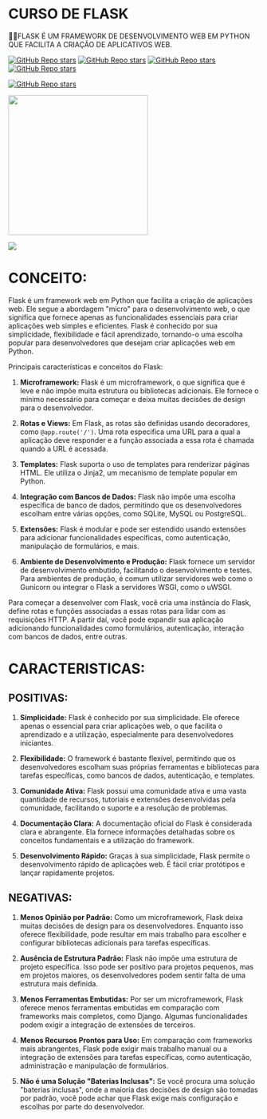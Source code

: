 # CURSO DE FLASK
👨‍⚖️FLASK É UM FRAMEWORK DE DESENVOLVIMENTO WEB EM PYTHON QUE FACILITA A CRIAÇÃO DE APLICATIVOS WEB.

[![GitHub Repo stars](https://img.shields.io/badge/VILHALVA-GITHUB-03A9F4?logo=github)](https://github.com/VILHALVA) 
[![GitHub Repo stars](https://img.shields.io/badge/VEJA%20OS-VIDEOS-03A9F4?logo=youtube)](https://www.youtube.com/@vilhalva100/search?query=FLASK)
[![GitHub Repo stars](https://img.shields.io/badge/VEJA-DOCUMENTAÇÃO-03A9F4?logo=google)](https://flask.palletsprojects.com/en/3.0.x/) 
[![GitHub Repo stars](https://img.shields.io/badge/LINGUAGEM%20DE-PROGRAMAÇÃO-03A9F4?logo=google)](https://github.com/VILHALVA/CURSO-DE-PYTHON)
<br>

[![GitHub Repo stars](https://img.shields.io/badge/-PLAYLIST%20DO%20YOUTUBE-blueviolet)](https://youtube.com/playlist?list=PL3BqW_m3m6a05ALSBW02qDXmfDKIip2KX&si=FUGyHnvwFLMqTswj)

<img src="https://cdn.icon-icons.com/icons2/2699/PNG/512/pocoo_flask_logo_icon_168045.png" align="center" width="280"> <br>

![](https://i.imgur.com/waxVImv.png)

# CONCEITO:
Flask é um framework web em Python que facilita a criação de aplicações web. Ele segue a abordagem "micro" para o desenvolvimento web, o que significa que fornece apenas as funcionalidades essenciais para criar aplicações web simples e eficientes. Flask é conhecido por sua simplicidade, flexibilidade e fácil aprendizado, tornando-o uma escolha popular para desenvolvedores que desejam criar aplicações web em Python.

Principais características e conceitos do Flask:

1. **Microframework:** Flask é um microframework, o que significa que é leve e não impõe muita estrutura ou bibliotecas adicionais. Ele fornece o mínimo necessário para começar e deixa muitas decisões de design para o desenvolvedor.

2. **Rotas e Views:** Em Flask, as rotas são definidas usando decoradores, como `@app.route('/')`. Uma rota especifica uma URL para a qual a aplicação deve responder e a função associada a essa rota é chamada quando a URL é acessada.

3. **Templates:** Flask suporta o uso de templates para renderizar páginas HTML. Ele utiliza o Jinja2, um mecanismo de template popular em Python.

4. **Integração com Bancos de Dados:** Flask não impõe uma escolha específica de banco de dados, permitindo que os desenvolvedores escolham entre várias opções, como SQLite, MySQL ou PostgreSQL.

5. **Extensões:** Flask é modular e pode ser estendido usando extensões para adicionar funcionalidades específicas, como autenticação, manipulação de formulários, e mais.

6. **Ambiente de Desenvolvimento e Produção:** Flask fornece um servidor de desenvolvimento embutido, facilitando o desenvolvimento e testes. Para ambientes de produção, é comum utilizar servidores web como o Gunicorn ou integrar o Flask a servidores WSGI, como o uWSGI.

Para começar a desenvolver com Flask, você cria uma instância do Flask, define rotas e funções associadas a essas rotas para lidar com as requisições HTTP. A partir daí, você pode expandir sua aplicação adicionando funcionalidades como formulários, autenticação, interação com bancos de dados, entre outras.

# CARACTERISTICAS:
## POSITIVAS:
1. **Simplicidade:** Flask é conhecido por sua simplicidade. Ele oferece apenas o essencial para criar aplicações web, o que facilita o aprendizado e a utilização, especialmente para desenvolvedores iniciantes.

2. **Flexibilidade:** O framework é bastante flexível, permitindo que os desenvolvedores escolham suas próprias ferramentas e bibliotecas para tarefas específicas, como bancos de dados, autenticação, e templates.

3. **Comunidade Ativa:** Flask possui uma comunidade ativa e uma vasta quantidade de recursos, tutoriais e extensões desenvolvidas pela comunidade, facilitando o suporte e a resolução de problemas.

4. **Documentação Clara:** A documentação oficial do Flask é considerada clara e abrangente. Ela fornece informações detalhadas sobre os conceitos fundamentais e a utilização do framework.

5. **Desenvolvimento Rápido:** Graças à sua simplicidade, Flask permite o desenvolvimento rápido de aplicações web. É fácil criar protótipos e lançar rapidamente projetos.

## NEGATIVAS:
1. **Menos Opinião por Padrão:** Como um microframework, Flask deixa muitas decisões de design para os desenvolvedores. Enquanto isso oferece flexibilidade, pode resultar em mais trabalho para escolher e configurar bibliotecas adicionais para tarefas específicas.

2. **Ausência de Estrutura Padrão:** Flask não impõe uma estrutura de projeto específica. Isso pode ser positivo para projetos pequenos, mas em projetos maiores, os desenvolvedores podem sentir falta de uma estrutura mais definida.

3. **Menos Ferramentas Embutidas:** Por ser um microframework, Flask oferece menos ferramentas embutidas em comparação com frameworks mais completos, como Django. Algumas funcionalidades podem exigir a integração de extensões de terceiros.

4. **Menos Recursos Prontos para Uso:** Em comparação com frameworks mais abrangentes, Flask pode exigir mais trabalho manual ou a integração de extensões para tarefas específicas, como autenticação, administração e manipulação de formulários.

5. **Não é uma Solução "Baterias Inclusas":** Se você procura uma solução "baterias inclusas", onde a maioria das decisões de design são tomadas por padrão, você pode achar que Flask exige mais configuração e escolhas por parte do desenvolvedor.